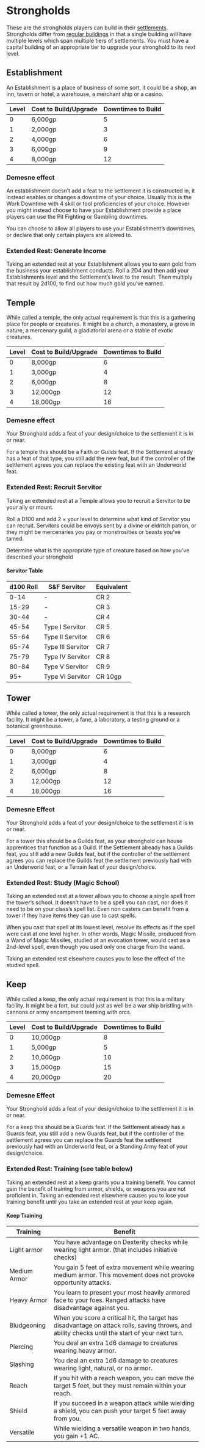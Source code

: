 # Strongholds
These are the strongholds players can build in their [settlements](settlements.md).  Strongholds differ from [regular buildings](settlement_buildings.md) in that a single building will have multiple levels which span multiple tiers of settlements. You must have a capital building of an appropriate tier to upgrade your stronghold to its next level.
## Establishment

An Establishment is a place of business of some sort, it could be a shop, an inn, tavern or hotel, a warehouse, a merchant ship or a casino.

| Level | Cost to Build/Upgrade | Downtimes to Build |
| ----- | ------------- | ----------------- |
| 0     | 6,000gp       | 5                 |
| 1     | 2,000gp       | 3                 |
| 2     | 4,000gp       | 6                 |
| 3     | 6,000gp       | 9                 |
| 4     | 8,000gp       | 12                |

### Demesne effect

An establishment doesn’t add a feat to the settlement it is constructed in, it instead enables or changes a downtime of your choice. Usually this is the Work Downtime with 4 skill or tool proficiencies of your choice. However you might instead choose to have your Establishment provide a place players can use the Pit Fighting or Gambling downtimes.

You can choose to allow all players to use your Establishment’s downtimes, or declare that only certain players are allowed to. 

### Extended Rest: Generate Income

Taking an extended rest at your Establishment allows you to earn gold from the business your establishment conducts. Roll a 2D4 and then add your Establishments level and the Settlement’s level to the result. Then multiply that result by 2d100, to find out how much gold you’ve earned.

## Temple

While called a temple, the only actual requirement is that this is a gathering place for people or creatures. It might be a church, a monastery, a grove in nature, a mercenary guild, a gladiatorial arena or a stable of exotic creatures.

| Level | Cost to Build/Upgrade | Downtimes to Build |
| ----- | ------------- | ----------------- |
| 0     | 8,000gp       | 6                 |
| 1     | 3,000gp       | 4                 |
| 2     | 6,000gp       | 8                 |
| 3     | 12,000gp      | 12                |
| 4     | 18,000gp      | 16                |

### Demesne effect
Your Stronghold adds a feat of your design/choice to the settlement it is in or near. 

For a temple this should be a Faith or Guilds feat. If the Settlement already has a feat of that type, you still add the new feat, but if the controller of the settlement agrees you can replace the existing feat with an Underworld feat. 

### Extended Rest: Recruit Servitor 
Taking an extended rest at a Temple allows you to recruit a Servitor to be your ally or mount. 

Roll a D100 and add 2 × your level to determine what kind of Servitor you can recruit. Servitors could be envoys sent by a divine or eldritch patron, or they might be mercenaries you pay or monstrosities or beasts you’ve tamed. 

Determine what is the appropriate type of creature based on how you’ve described your stronghold

#### Servitor Table
| d100 Roll | S&F Servitor      | Equivalent |
| --------- | ----------------- | ---------- |
| 0-14      | \-                | CR 2       |
| 15-29     | \-                | CR 3       |
| 30-44     | \-                | CR 4       |
| 45-54     | Type I Servitor   | CR 5       |
| 55-64     | Type II Servitor  | CR 6       |
| 65-74     | Type III Servitor | CR 7       |
| 75-79     | Type IV Servitor  | CR 8       |
| 80-84     | Type V Servitor   | CR 9       |
| 95+       | Type VI Servitor  | CR 10gp    |

## Tower

While called a tower, the only actual requirement is that this is a research facility. It might be a tower, a fane, a laboratory, a testing ground or a botanical greenhouse.

| Level | Cost to Build/Upgrade | Downtimes to Build |
| ----- | ------------- | ----------------- |
| 0     | 8,000gp       | 6                 |
| 1     | 3,000gp       | 4                 |
| 2     | 6,000gp       | 8                 |
| 3     | 12,000gp      | 12                |
| 4     | 18,000gp      | 16                |

### Demesne Effect
Your Stronghold adds a feat of your design/choice to the settlement it is in or near. 

For a tower this should be a Guilds feat, as your stronghold can house apprentices that function as a Guild. If the Settlement already has a Guilds feat, you still add a new Guilds feat, but if the controller of the settlement agrees you can replace the Guilds feat the settlement previously had with an Underworld feat, or a Terrain feat of your design/choice.

### Extended Rest: Study (Magic School)
Taking an extended rest at a tower allows you to choose a single spell from the tower’s school. It doesn’t have to be a spell you can cast, nor does it need to be on your class’s spell list. Even non casters can benefit from a tower if they have items they can use to cast spells. 

When you cast that spell at its lowest level, resolve its effects as if the spell were cast at one level higher. In other words, Magic Missile, produced from a Wand of Magic Missiles, studied at an evocation tower, would cast as a 2nd-level spell, even though you used only one charge from the wand. 

Taking an extended rest elsewhere causes you to lose the effect of the studied spell. 

## Keep

While called a keep, the only actual requirement is that this is a military facility. It might be a fort, but could just as well be a war ship bristling with cannons or army encampment teeming with orcs.

| Level | Cost to Build/Upgrade | Downtimes to Build |
| ----- | ------------- | ----------------- |
| 0     | 10,000gp      | 8                 |
| 1     | 5,000gp       | 5                 |
| 2     | 10,000gp      | 10                |
| 3     | 15,000gp      | 15                |
| 4     | 20,000gp      | 20                |

### Demesne Effect
Your Stronghold adds a feat of your design/choice to the settlement it is in or near. 

For a keep this should be a Guards feat. If the Settlement already has a Guards feat, you still add a new Guards feat, but if the controller of the settlement agrees you can replace the Guards feat the settlement previously had with an Underworld feat, or a Standing Army feat of your design/choice.

### Extended Rest: Training (see table below)

Taking an extended rest at a keep grants you a training benefit. You cannot gain the benefit of training from armor, shields, or weapons you are not proficient in. Taking an extended rest elsewhere causes you to lose your training benefit until you take an extended rest at your keep again.

#### Keep Training
|Training      | Benefit                                                                                                                                          |
| ------------ | ------------------------------------------------------------------------------------------------------------------------------------------------ |
| Light armor  | You have advantage on Dexterity checks while wearing light armor. (that includes initiative checks)                                              |
| Medium Armor | You gain 5 feet of extra movement while wearing medium armor. This movement does not provoke opportunity attacks.                                |
| Heavy Armor  | You learn to present your most heavily armored face to your foes. Ranged attacks have disadvantage against you.                                  |
| Bludgeoning  | When you score a critical hit, the target has disadvantage on attack rolls, saving throws, and ability checks until the start of your next turn. |
| Piercing     | You deal an extra 1d6 damage to creatures wearing heavy armor.                                                                                   |
| Slashing     | You deal an extra 1d6 damage to creatures wearing light, natural, or no armor.                                                                   |
| Reach        | If you hit with a reach weapon, you can move the target 5 feet, but they must remain within your reach.                                          |
| Shield       | If you succeed in a weapon attack while wielding a shield, you can push your target 5 feet away from you.                                        |
| Versatile    | While wielding a versatile weapon in two hands, you gain +1 AC.                                                                                  |
